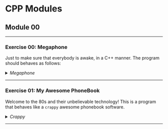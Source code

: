 # CPP Modules
## Module 00
---
### Exercise 00: Megaphone

Just to make sure that everybody is awake, in a C++ manner. The program should behaves as follows:

<details>
<summary><i>Megaphone</i></summary>

```
$>./megaphone "shhhhh... I think the students are asleep..."
SHHHHH... I THINK THE STUDENTS ARE ASLEEP...
$>./megaphone Damnit " ! " "Sorry students, I thought this thing was off."
DAMNIT ! SORRY STUDENTS, I THOUGHT THIS THING WAS OFF.
$>./megaphone
LOUD AND UNBEARABLE FEEDBACK NOISE *
$>
```
</details>

---
### Exercise 01: My Awesome PhoneBook

Welcome to the 80s and their unbelievable technology! This is a program that behaves
like a `crappy` awesome phonebook software.

<details>
<summary><i>Crappy</i></summary>

```
$>./crappy 

Welcome to Crappy! A phonebook for up to 8 contacts is created.
Command List
        ADD:    save a new contact
        SEARCH: display a specific contact
        EXIT

$>Enter a command > ADD
Enter the first name: James
Enter James's last name: Bond
Enter James's nickname: 007             
Enter James's phone number: +44 007 007 007
Enter James's darkest secret: In his early years as a spy, James Bond was involved in an operation that went tragically wrong. 
James successfully added to phonebook [1/8]

$>Enter a command > SEARCH
_____________________________________________
|     Index|First Name| Last Name|  Nickname|
|----------|----------|----------|----------|
|         1|     James|      Bond|       007|
---------------------------------------------
```
</details>

---
